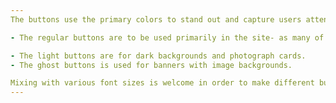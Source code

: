 ```yaml
---
The buttons use the primary colors to stand out and capture users attention.

- The regular buttons are to be used primarily in the site- as many of the cards will have a css hover function to indicate that the entire area is clickable.

- The light buttons are for dark backgrounds and photograph cards.
- The ghost buttons is used for banners with image backgrounds.

Mixing with various font sizes is welcome in order to make different button variations.
---
```

